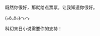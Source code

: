 <div class="read-content j_readContent" id="">
                <p>　　既然你很好，那就给点票票，让我知道你很好。<p>　　(๑ŏ_ŏ๑)↷↷<p>　　科幻末日小说需要你的支持！<p> 
            </div>